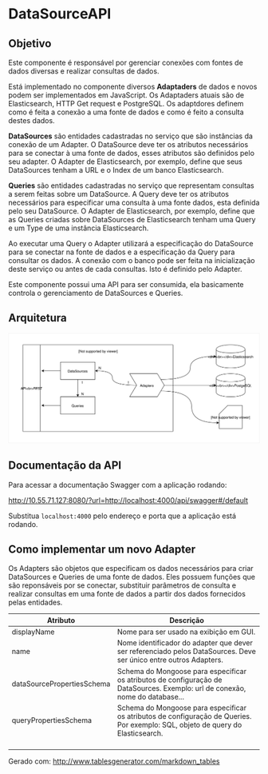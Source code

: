 # DataSourceAPI

## Objetivo

Este componente é responsável por gerenciar conexões com fontes de dados diversas e realizar consultas de dados.

Está implementado no componente diversos **Adaptaders** de dados e novos podem ser implementados em JavaScript.
Os Adaptaders atuais são de Elasticsearch, HTTP Get request e PostgreSQL.
Os adaptdores definem como é feita a conexão a uma fonte de dados e como é feito a consulta destes dados.

**DataSources** são entidades cadastradas no serviço que são instâncias da conexão de um Adapter.
O DataSource deve ter os atributos necessários para se conectar à uma fonte de dados, esses atributos são definidos pelo seu adapter.
O Adapter de Elasticsearch, por exemplo, define que seus DataSources tenham a URL e o Index de um banco Elasticsearch.

**Queries** são entidades cadastradas no serviço que representam consultas a serem feitas sobre um DataSource.
A Query deve ter os atributos necessários para especificar uma consulta à uma fonte dados, esta definida pelo seu DataSource.
O Adapter de Elasticsearch, por exemplo, define que as Queries criadas sobre DataSources de Elasticsearch tenham uma Query e um Type de uma instância Elasticsearch.

Ao executar uma Query o Adapter utilizará a especificação do DataSource para se conectar na fonte de dados e a especificação da Query para consultar os dados.
A conexão com o banco pode ser feita na inicialização deste serviço ou antes de cada consultas. Isto é definido pelo Adapter.

Este componente possui uma API para ser consumida, ela basicamente controla o gerenciamento de DataSources e Queries.

## Arquitetura
![DataSourceAPI Diagram](./arquitetura.svg)

## Documentação da API
Para acessar a documentação Swagger com a aplicação rodando:

http://10.55.71.127:8080/?url=http://localhost:4000/api/swagger#/default

Substitua `localhost:4000` pelo endereço e porta que a aplicação está rodando.

## Como implementar um novo Adapter

Os Adapters são objetos que especificam os dados necessários para criar DataSources e Queries de uma fonte de dados.
Eles possuem funções que são reponsáveis por se conectar, substituir parâmetros de consulta e realizar consultas em uma fonte de dados a partir dos dados fornecidos pelas entidades.

| Atributo                   | Descrição                                                                                                                        |
|----------------------------|----------------------------------------------------------------------------------------------------------------------------------|
| displayName                | Nome para ser usado na exibição em GUI.                                                                                          |
| name                       | Nome identificador do adapter que dever ser referenciado pelos DataSources. Deve ser único entre outros Adapters.                |
| dataSourcePropertiesSchema | Schema do Mongoose para especificar os atributos de configuração de DataSources. Exemplo: url de conexão, nome do database...    |
| queryPropertiesSchema      | Schema do Mongoose para especificar os atributos de configuração de Queries. Por exemplo: SQL, objeto de query do Elasticsearch. |
|                            |                                                                                                                                  |
|                            |                                                                                                                                  |
|                            |                                                                                                                                  |
|                            |                                                                                                                                  |

Gerado com:
http://www.tablesgenerator.com/markdown_tables